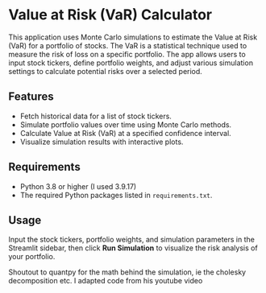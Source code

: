 # Value at Risk (VaR) Calculator
This application uses Monte Carlo simulations to estimate the Value at Risk (VaR) for a portfolio of stocks. The VaR is a statistical technique used to measure the risk of loss on a specific portfolio. The app allows users to input stock tickers, define portfolio weights, and adjust various simulation settings to calculate potential risks over a selected period.

## Features
- Fetch historical data for a list of stock tickers.
- Simulate portfolio values over time using Monte Carlo methods.
- Calculate Value at Risk (VaR) at a specified confidence interval.
- Visualize simulation results with interactive plots.

## Requirements
- Python 3.8 or higher (I used 3.9.17)
- The required Python packages listed in `requirements.txt`.

## Usage
Input the stock tickers, portfolio weights, and simulation parameters in the Streamlit sidebar, then click **Run Simulation** to visualize the risk analysis of your portfolio.

Shoutout to quantpy for the math behind the simulation, ie the cholesky decomposition etc. I adapted code from his youtube video
